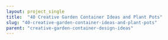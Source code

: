 ```yaml
---
layout: project_single
title:  "40 Creative Garden Container Ideas and Plant Pots"
slug: "40-creative-garden-container-ideas-and-plant-pots"
parent: "creative-garden-container-design-ideas"
---
```

 